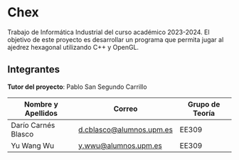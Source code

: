 # Chex
Trabajo de Informática Industrial del curso académico 2023-2024.
El objetivo de este proyecto es desarrollar un programa que permita jugar al ajedrez hexagonal utilizando C++ y OpenGL.

## Integrantes

__Tutor del proyecto__: Pablo San Segundo Carrillo

| Nombre y Apellidos  |          Correo          | Grupo de Teoría |
| ------------------  | ------------------------ | --------------- |
| Darío Carnés Blasco | d.cblasco@alumnos.upm.es |      EE309      |
| Yu Wang Wu          | y.wwu@alumnos.upm.es     |      EE309      |

